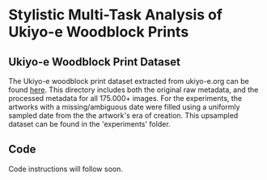 
# Stylistic Multi-Task Analysis of Ukiyo-e Woodblock Prints

## Ukiyo-e Woodblock Print Dataset

The Ukiyo-e woodblock print dataset extracted from ukiyo-e.org can be found [here](https://drive.google.com/drive/folders/1ahuoAXxFaSnDcJBNW8d2Q67T-d26rpja?usp=sharing). This directory includes both the original raw metadata, and the processed metadata for all 175.000+ images. For the experiments, the artworks with a missing/ambiguous date were filled using a uniformly sampled date from the the artwork's era of creation. This upsampled dataset can be found in the 'experiments' folder.   

## Code 
Code instructions will follow soon.
